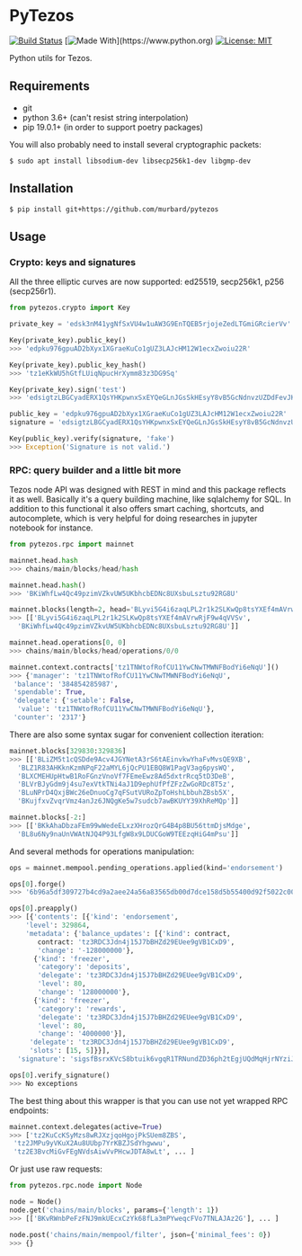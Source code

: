 # PyTezos

[![Build Status](https://travis-ci.org/baking-bad/pytezos.svg?branch=master)](https://travis-ci.org/baking-bad/pytezos)
[![Made With](https://img.shields.io/badge/made%20with-python-blue.svg?)](https://www.python.org)
[![License: MIT](https://img.shields.io/badge/License-MIT-yellow.svg)](https://opensource.org/licenses/MIT)

Python utils for Tezos.

## Requirements

* git
* python 3.6+ (can't resist string interpolation)
* pip 19.0.1+ (in order to support poetry packages)

You will also probably need to install several cryptographic packets:

```
$ sudo apt install libsodium-dev libsecp256k1-dev libgmp-dev
```

## Installation

```
$ pip install git+https://github.com/murbard/pytezos
```

## Usage

### Crypto: keys and signatures

All the three elliptic curves are now supported: ed25519, secp256k1, p256 (secp256r1).

```python
from pytezos.crypto import Key

private_key = 'edsk3nM41ygNfSxVU4w1uAW3G9EnTQEB5rjojeZedLTGmiGRcierVv'

Key(private_key).public_key()
>>> 'edpku976gpuAD2bXyx1XGraeKuCo1gUZ3LAJcHM12W1ecxZwoiu22R'

Key(private_key).public_key_hash()
>>> 'tz1eKkWU5hGtfLUiqNpucHrXymm83z3DG9Sq'

Key(private_key).sign('test')
>>> 'edsigtzLBGCyadERX1QsYHKpwnxSxEYQeGLnJGsSkHEsyY8vB5GcNdnvzUZDdFevJK7YZQ2ujwVjvQZn62ahCEcy74AwtbA8HuN'

public_key = 'edpku976gpuAD2bXyx1XGraeKuCo1gUZ3LAJcHM12W1ecxZwoiu22R'
signature = 'edsigtzLBGCyadERX1QsYHKpwnxSxEYQeGLnJGsSkHEsyY8vB5GcNdnvzUZDdFevJK7YZQ2ujwVjvQZn62ahCEcy74AwtbA8HuN'

Key(public_key).verify(signature, 'fake')
>>> Exception('Signature is not valid.')
```

### RPC: query builder and a little bit more

Tezos node API was designed with REST in mind and this package reflects it as well. Basically it's a query building machine, like sqlalchemy for SQL. In addition to this functional it also offers smart caching, shortcuts, and autocomplete, which is very helpful for doing researches in jupyter notebook for instance.

```python
from pytezos.rpc import mainnet

mainnet.head.hash
>>> chains/main/blocks/head/hash

mainnet.head.hash()
>>> 'BKiWhfLw4Qc49pzimVZkvUW5UKbhcbEDNc8UXsbuLsztu92RG8U'

mainnet.blocks(length=2, head='BLyvi5G4i6zaqLPL2r1k2SLKwQp8tsYXEf4mAVrwRjF9w4qVVSv')
>>> [['BLyvi5G4i6zaqLPL2r1k2SLKwQp8tsYXEf4mAVrwRjF9w4qVVSv',
  'BKiWhfLw4Qc49pzimVZkvUW5UKbhcbEDNc8UXsbuLsztu92RG8U']]

mainnet.head.operations[0, 0]
>>> chains/main/blocks/head/operations/0/0

mainnet.context.contracts['tz1TNWtofRofCU11YwCNwTMWNFBodYi6eNqU']()
>>> {'manager': 'tz1TNWtofRofCU11YwCNwTMWNFBodYi6eNqU',
 'balance': '384854285987',
 'spendable': True,
 'delegate': {'setable': False,
  'value': 'tz1TNWtofRofCU11YwCNwTMWNFBodYi6eNqU'},
 'counter': '2317'}
```

There are also some syntax sugar for convenient collection iteration:

```python
mainnet.blocks[329830:329836]
>>> [['BLiZM5t1cQSDde9Acv4JGYNetA3rS6tAEinvkwYhaFvMvsQE9XB',
  'BLZ1R83AHKknKzmNPqF22aMYL6jQcPU1EBQ8W1PagV3ag6pysWQ',
  'BLXCMEHUpHtwB1RoFGnzVnoVf7FEmeEwz8Ad5dxtrRcq5tD3DeB',
  'BLVrBJyGdm9j4su7exVtkTNi4aJ1D9ephUfPfZFzZwGoRDc8T5z',
  'BLuNPrD4QxjBWc26eDnuoCg7qFSutVURoZpToHshLbbuhZBsb5X',
  'BKujfxvZvqrVmz4anJz6JNQgKe5w7sudcb7awBKUYY39XhReMQp']]

mainnet.blocks[-2:]
>>> [['BKkAhaDbzaFEm99wWedeELxzXHrozQrG4B4p8BU56ttmDjsMdge',
  'BL8u6Ny9naUnVWAtNJQ4P93LfgW8x9LDUCGoW9TEEzqHiG4mPsu']]
```

And several methods for operations manipulation:

```python
ops = mainnet.mempool.pending_operations.applied(kind='endorsement')

ops[0].forge()
>>> '6b96a5df309727b4cd9a2aee24a56a83565db00d7dce158d5b55400d92f5022c0000050888'

ops[0].preapply()
>>> [{'contents': [{'kind': 'endorsement',
    'level': 329864,
    'metadata': {'balance_updates': [{'kind': contract,
       contract: 'tz3RDC3Jdn4j15J7bBHZd29EUee9gVB1CxD9',
       'change': '-128000000'},
      {'kind': 'freezer',
       'category': 'deposits',
       'delegate': 'tz3RDC3Jdn4j15J7bBHZd29EUee9gVB1CxD9',
       'level': 80,
       'change': '128000000'},
      {'kind': 'freezer',
       'category': 'rewards',
       'delegate': 'tz3RDC3Jdn4j15J7bBHZd29EUee9gVB1CxD9',
       'level': 80,
       'change': '4000000'}],
     'delegate': 'tz3RDC3Jdn4j15J7bBHZd29EUee9gVB1CxD9',
     'slots': [15, 5]}}],
  'signature': 'sigsfBsrxKVcS8btuik6vgqR1TRNundZD36ph2tEgjUQdMqHjrNYziJ6godapYMCKq483XqS7rcvfPD61StZ63TE5Jchujs4'}]

ops[0].verify_signature()
>>> No exceptions
```

The best thing about this wrapper is that you can use not yet wrapped RPC endpoints:

```python
mainnet.context.delegates(active=True)
>>> ['tz2KuCcKSyMzs8wRJXzjqoHgojPkSUem8ZBS',
 'tz2JMPu9yVKuX2Au8UUbp7YrKBZJSdYhgwwu',
 'tz2E3BvcMiGvFEgNVdsAiwVvPHcwJDTA8wLt', ... ]
```

Or just use raw requests:

```python
from pytezos.rpc.node import Node

node = Node()
node.get('chains/main/blocks', params={'length': 1})
>>> [['BKvRWnbPeFzFNJ9mkUEcxCzYk68fLa3mPYweqcFVo7TNLAJAz2G'], ... ]

node.post('chains/main/mempool/filter', json={'minimal_fees': 0})
>>> {}
```

